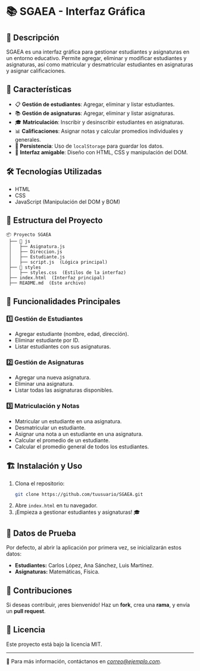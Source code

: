 # 📚 SGAEA - Interfaz Gráfica

## 📌 Descripción
SGAEA es una interfaz gráfica para gestionar estudiantes y asignaturas en un entorno educativo. Permite agregar, eliminar y modificar estudiantes y asignaturas, así como matricular y desmatricular estudiantes en asignaturas y asignar calificaciones.

## 🚀 Características
- 📋 **Gestión de estudiantes**: Agregar, eliminar y listar estudiantes.
- 📚 **Gestión de asignaturas**: Agregar, eliminar y listar asignaturas.
- 🎓 **Matriculación**: Inscribir y desinscribir estudiantes en asignaturas.
- 📊 **Calificaciones**: Asignar notas y calcular promedios individuales y generales.
- 💾 **Persistencia**: Uso de `localStorage` para guardar los datos.
- 🎨 **Interfaz amigable**: Diseño con HTML, CSS y manipulación del DOM.

## 🛠️ Tecnologías Utilizadas
- HTML
- CSS
- JavaScript (Manipulación del DOM y BOM)

## 📂 Estructura del Proyecto
```
📦 Proyecto SGAEA
 ├── 📂 js
 │   ├── Asignatura.js
 │   ├── Direccion.js
 │   ├── Estudiante.js
 │   ├── script.js  (Lógica principal)
 ├── 📂 styles
 │   ├── styles.css  (Estilos de la interfaz)
 ├── index.html  (Interfaz principal)
 ├── README.md  (Este archivo)
```

## 🎯 Funcionalidades Principales
### 1️⃣ **Gestión de Estudiantes**
- Agregar estudiante (nombre, edad, dirección).
- Eliminar estudiante por ID.
- Listar estudiantes con sus asignaturas.

### 2️⃣ **Gestión de Asignaturas**
- Agregar una nueva asignatura.
- Eliminar una asignatura.
- Listar todas las asignaturas disponibles.

### 3️⃣ **Matriculación y Notas**
- Matricular un estudiante en una asignatura.
- Desmatricular un estudiante.
- Asignar una nota a un estudiante en una asignatura.
- Calcular el promedio de un estudiante.
- Calcular el promedio general de todos los estudiantes.

## 🏗️ Instalación y Uso
1. Clona el repositorio:
   ```bash
   git clone https://github.com/tuusuario/SGAEA.git
   ```
2. Abre `index.html` en tu navegador.
3. ¡Empieza a gestionar estudiantes y asignaturas! 🎓

## 📌 Datos de Prueba
Por defecto, al abrir la aplicación por primera vez, se inicializarán estos datos:
- **Estudiantes:** Carlos López, Ana Sánchez, Luis Martínez.
- **Asignaturas:** Matemáticas, Física.

## 🤝 Contribuciones
Si deseas contribuir, ¡eres bienvenido! Haz un **fork**, crea una **rama**, y envía un **pull request**.

## 📜 Licencia
Este proyecto está bajo la licencia MIT.

---
📧 Para más información, contáctanos en *correo@ejemplo.com*.

